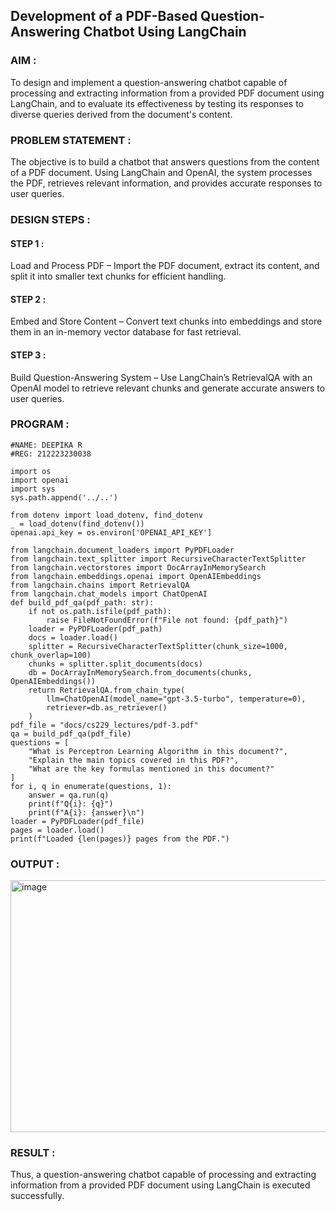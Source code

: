 ## Development of a PDF-Based Question-Answering Chatbot Using LangChain

### AIM :
To design and implement a question-answering chatbot capable of processing and extracting information from a provided PDF document using LangChain, and to evaluate its effectiveness by testing its responses to diverse queries derived from the document's content.

### PROBLEM STATEMENT :
The objective is to build a chatbot that answers questions from the content of a PDF document. Using LangChain and OpenAI, the system processes the PDF, retrieves relevant information, and provides accurate responses to user queries.

### DESIGN STEPS :
#### STEP 1 :
Load and Process PDF – Import the PDF document, extract its content, and split it into smaller text chunks for efficient handling.
#### STEP 2 :
Embed and Store Content – Convert text chunks into embeddings and store them in an in-memory vector database for fast retrieval.
#### STEP 3 :
Build Question-Answering System – Use LangChain’s RetrievalQA with an OpenAI model to retrieve relevant chunks and generate accurate answers to user queries.

### PROGRAM :
```
#NAME: DEEPIKA R
#REG: 212223230038

import os
import openai
import sys
sys.path.append('../..')

from dotenv import load_dotenv, find_dotenv
_ = load_dotenv(find_dotenv())
openai.api_key = os.environ['OPENAI_API_KEY']

from langchain.document_loaders import PyPDFLoader
from langchain.text_splitter import RecursiveCharacterTextSplitter
from langchain.vectorstores import DocArrayInMemorySearch
from langchain.embeddings.openai import OpenAIEmbeddings
from langchain.chains import RetrievalQA
from langchain.chat_models import ChatOpenAI
def build_pdf_qa(pdf_path: str):
    if not os.path.isfile(pdf_path):
        raise FileNotFoundError(f"File not found: {pdf_path}")
    loader = PyPDFLoader(pdf_path)
    docs = loader.load()
    splitter = RecursiveCharacterTextSplitter(chunk_size=1000, chunk_overlap=100)
    chunks = splitter.split_documents(docs)
    db = DocArrayInMemorySearch.from_documents(chunks, OpenAIEmbeddings())
    return RetrievalQA.from_chain_type(
        llm=ChatOpenAI(model_name="gpt-3.5-turbo", temperature=0),
        retriever=db.as_retriever()
    )
pdf_file = "docs/cs229_lectures/pdf-3.pdf"
qa = build_pdf_qa(pdf_file)
questions = [
    "What is Perceptron Learning Algorithm in this document?",
    "Explain the main topics covered in this PDF?",
    "What are the key formulas mentioned in this document?"
]
for i, q in enumerate(questions, 1):
    answer = qa.run(q)
    print(f"Q{i}: {q}")
    print(f"A{i}: {answer}\n")
loader = PyPDFLoader(pdf_file)
pages = loader.load()
print(f"Loaded {len(pages)} pages from the PDF.")

```
### OUTPUT :
<img width="1290" height="403" alt="image" src="https://github.com/user-attachments/assets/202b9d73-7deb-4f92-bb0f-38170c383756" />

### RESULT :
Thus, a question-answering chatbot capable of processing and extracting information from a provided PDF document using LangChain is executed successfully.
